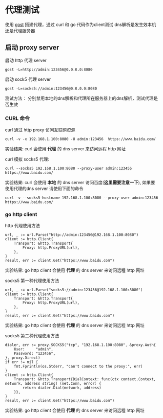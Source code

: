 # 代理测试

使用 [gost](https://github.com/ginuerzh/gost) 搭建代理，通过 curl 和 go 代码作为client测试
dns解析是发生效本机还是代理服务器

## 启动 proxy server

启动 http 代理 server
```shell
gost -L=http://admin:123456@0.0.0.0:8080
```

启动 sock5 代理 server
```shell
gost -L=socks5://admin:123456@0.0.0.0:8080
```

测试方法： 分别禁用本地的dns解析和代理所在服务器上的dns解析，测试代理是否生效

### CURL 命令

curl 通过 http proxy 访问互联网资源
```shell
curl -v -x 192.168.1.100:8080 -U admin:123456  https://www.baidu.com/
```
实验结果:
curl 会使用 **代理** 的 dns server 来访问远程 http 网址

curl 模拟 socks5 代理:
```shell
curl --socks5 192.168.1.100:8080 --proxy-user admin:123456 https://www.baidu.com/
```
实验结果:
curl 会使用 **本地** 的 dns server 访问百度(**这里需要注意一下**),
如果要使用代理的dns server 请使用下面的命令

```shell
curl -v --socks5-hostname 192.168.1.100:8080 --proxy-user admin:123456 https://www.baidu.com/
```

### go http client

http 代理使用方法
```code
url, _ := url.Parse("http://admin:123456@192.168.1.100:8080")
client := http.Client{
    Transport: &http.Transport{
        Proxy: http.ProxyURL(url),
    },
}
result, err := client.Get("https://www.baidu.com")
```
实验结果:
go http client 会使用 **代理** 的 dns server 来访问远程 http 网址

socks5 第一种代理使用方法
```code
url, _ := url.Parse("socks5://admin:123456@192.168.1.100:8080")
client := http.Client{
    Transport: &http.Transport{
        Proxy: http.ProxyURL(url),
    },
}
result, err := client.Get("https://www.baidu.com")
```
实验结果:
go http client 会使用 **代理** 的 dns server 来访问远程 http 网址

socks5 第二种代理使用方法
```code
dialer, err := proxy.SOCKS5("tcp", "192.168.1.100:8080", &proxy.Auth{
    User:     "admin",
    Password: "123456",
}, proxy.Direct)
if err != nil {
    fmt.Fprintln(os.Stderr, "can't connect to the proxy:", err)
}
client := http.Client{
    Transport: &http.Transport{DialContext: func(ctx context.Context, network, address string) (net.Conn, error) {
        return dialer.Dial(network, address)
    }},
}
result, err := client.Get("https://www.baidu.com")
```
实验结果:
go http client 会使用 **代理** 的 dns server 来访问远程 http 网址

